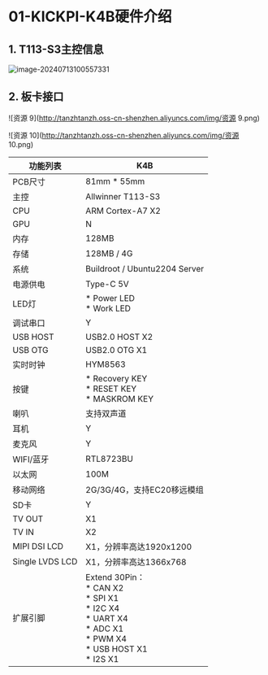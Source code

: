 # 01-KICKPI-K4B硬件介绍







## 1. T113-S3主控信息

![image-20240713100557331](http://tanzhtanzh.oss-cn-shenzhen.aliyuncs.com/img/image-20240713100557331.png)







## 2. 板卡接口

![资源 9](http://tanzhtanzh.oss-cn-shenzhen.aliyuncs.com/img/资源 9.png)

![资源 10](http://tanzhtanzh.oss-cn-shenzhen.aliyuncs.com/img/资源 10.png)





| 功能列表        | K4B                                                          |
| --------------- | ------------------------------------------------------------ |
| PCB尺寸         | 81mm * 55mm                                                  |
| 主控            | Allwinner T113-S3                                            |
| CPU             | ARM Cortex-A7 X2                                             |
| GPU             | N                                                            |
| 内存            | 128MB                                                        |
| 存储            | 128MB / 4G                                                   |
| 系统            | Buildroot / Ubuntu2204 Server                                |
| 电源供电        | Type-C 5V                                                    |
| LED灯           | * Power LED<br />* Work LED                                  |
| 调试串口        | Y                                                            |
| USB HOST        | USB2.0 HOST X2                                               |
| USB OTG         | USB2.0 OTG X1                                                |
| 实时时钟        | HYM8563                                                      |
| 按键            | * Recovery KEY<br />* RESET KEY<br />* MASKROM KEY           |
| 喇叭            | 支持双声道                                                   |
| 耳机            | Y                                                            |
| 麦克风          | Y                                                            |
| WIFI/蓝牙       | RTL8723BU                                                    |
| 以太网          | 100M                                                         |
| 移动网络        | 2G/3G/4G，支持EC20移远模组                                   |
| SD卡            | Y                                                            |
| TV OUT          | X1                                                           |
| TV IN           | X2                                                           |
| MIPI DSI LCD    | X1，分辨率高达1920x1200                                      |
| Single LVDS LCD | X1，分辨率高达1366x768                                       |
| 扩展引脚        | Extend 30Pin：<br />* CAN X2<br />* SPI X1<br />* I2C X4<br />* UART X4<br />* ADC X1<br />* PWM X4<br />* USB HOST X1<br />* I2S X1 |



